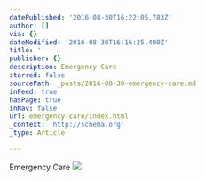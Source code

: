 ```yaml
---
datePublished: '2016-08-30T16:22:05.783Z'
author: []
via: {}
dateModified: '2016-08-30T16:16:25.400Z'
title: ''
publisher: {}
description: Emergency Care
starred: false
sourcePath: _posts/2016-08-30-emergency-care.md
inFeed: true
hasPage: true
inNav: false
url: emergency-care/index.html
_context: 'http://schema.org'
_type: Article

---
```

Emergency Care
![](https://the-grid-user-content.s3-us-west-2.amazonaws.com/2fe92ea3-b46f-4538-9722-657f869798cb.jpg)